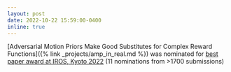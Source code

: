 ```yaml
---
layout: post
date: 2022-10-22 15:59:00-0400
inline: true
---
```


[Adversarial Motion Priors Make Good Substitutes for Complex Reward Functions]({% link _projects/amp_in_real.md %}) was nominated for <a href="https://iros2022.org/2022/10/30/award-winners/">best paper award at IROS, Kyoto 2022</a> (11 nominations from >1700 submissions)